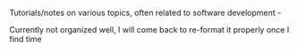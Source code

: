 
Tutorials/notes on various topics, often related to software development - 


Currently not organized well, I will come back to re-format it properly once I find time 
